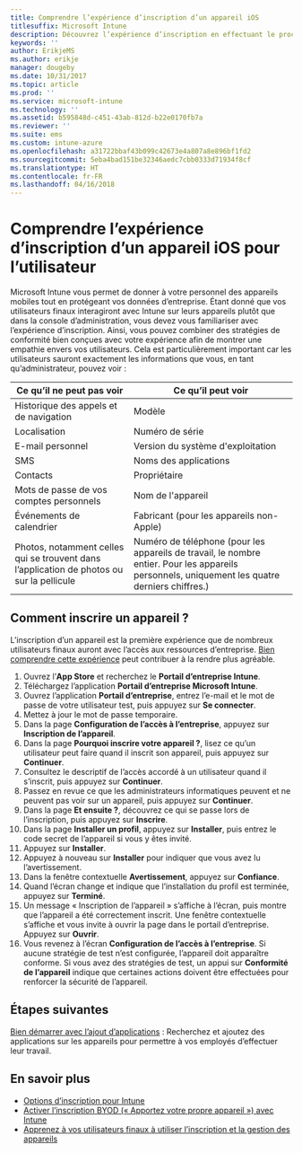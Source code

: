 ```yaml
---
title: Comprendre l’expérience d’inscription d’un appareil iOS
titlesuffix: Microsoft Intune
description: Découvrez l’expérience d’inscription en effectuant le processus d’inscription complet d’un appareil iOS.
keywords: ''
author: ErikjeMS
ms.author: erikje
manager: dougeby
ms.date: 10/31/2017
ms.topic: article
ms.prod: ''
ms.service: microsoft-intune
ms.technology: ''
ms.assetid: b595848d-c451-43ab-812d-b22e0170fb7a
ms.reviewer: ''
ms.suite: ems
ms.custom: intune-azure
ms.openlocfilehash: a31722bbaf43b099c42673e4a807a8e896bf1fd2
ms.sourcegitcommit: 5eba4bad151be32346aedc7cbb0333d71934f8cf
ms.translationtype: HT
ms.contentlocale: fr-FR
ms.lasthandoff: 04/16/2018
---
```

# <a name="understand-the-users-experience-enrolling-an-ios-device"></a>Comprendre l’expérience d’inscription d’un appareil iOS pour l’utilisateur

Microsoft Intune vous permet de donner à votre personnel des appareils mobiles tout en protégeant vos données d’entreprise. Étant donné que vos utilisateurs finaux interagiront avec Intune sur leurs appareils plutôt que dans la console d’administration, vous devez vous familiariser avec l’expérience d’inscription. Ainsi, vous pouvez combiner des stratégies de conformité bien conçues avec votre expérience afin de montrer une empathie envers vos utilisateurs. Cela est particulièrement important car les utilisateurs sauront exactement les informations que vous, en tant qu’administrateur, pouvez voir :

| Ce qu’il ne peut pas voir | Ce qu’il peut voir |
|---|---|
| Historique des appels et de navigation | Modèle |
| Localisation | Numéro de série |
| E-mail personnel | Version du système d'exploitation |
| SMS | Noms des applications |
| Contacts | Propriétaire |
| Mots de passe de vos comptes personnels | Nom de l'appareil |
| Événements de calendrier | Fabricant (pour les appareils non-Apple) |
| Photos, notamment celles qui se trouvent dans l’application de photos ou sur la pellicule | Numéro de téléphone (pour les appareils de travail, le nombre entier. Pour les appareils personnels, uniquement les quatre derniers chiffres.) |

## <a name="how-do-i-enroll-a-device"></a>Comment inscrire un appareil ?

L’inscription d’un appareil est la première expérience que de nombreux utilisateurs finaux auront avec l’accès aux ressources d’entreprise. [Bien comprendre cette expérience](end-user-educate.md) peut contribuer à la rendre plus agréable.

1. Ouvrez l’**App Store** et recherchez le **Portail d’entreprise Intune**.
2. Téléchargez l’application **Portail d’entreprise Microsoft Intune**.
3. Ouvrez l’application **Portail d’entreprise**, entrez l’e-mail et le mot de passe de votre utilisateur test, puis appuyez sur **Se connecter**.
4. Mettez à jour le mot de passe temporaire.
5. Dans la page **Configuration de l’accès à l’entreprise**, appuyez sur **Inscription de l’appareil**.
6. Dans la page **Pourquoi inscrire votre appareil ?**, lisez ce qu’un utilisateur peut faire quand il inscrit son appareil, puis appuyez sur **Continuer**.
7. Consultez le descriptif de l’accès accordé à un utilisateur quand il s’inscrit, puis appuyez sur **Continuer**.
8. Passez en revue ce que les administrateurs informatiques peuvent et ne peuvent pas voir sur un appareil, puis appuyez sur **Continuer**.
9. Dans la page **Et ensuite ?**, découvrez ce qui se passe lors de l’inscription, puis appuyez sur **Inscrire**.
10. Dans la page **Installer un profil**, appuyez sur **Installer**, puis entrez le code secret de l’appareil si vous y êtes invité.
11. Appuyez sur **Installer**.
12. Appuyez à nouveau sur **Installer** pour indiquer que vous avez lu l’avertissement.
13. Dans la fenêtre contextuelle **Avertissement**, appuyez sur **Confiance**.
14. Quand l’écran change et indique que l’installation du profil est terminée, appuyez sur **Terminé**.
15. Un message « Inscription de l’appareil » s’affiche à l’écran, puis montre que l’appareil a été correctement inscrit. Une fenêtre contextuelle s’affiche et vous invite à ouvrir la page dans le portail d’entreprise. Appuyez sur **Ouvrir**.
16. Vous revenez à l’écran **Configuration de l’accès à l’entreprise**. Si aucune stratégie de test n’est configurée, l’appareil doit apparaître conforme. Si vous avez des stratégies de test, un appui sur **Conformité de l’appareil** indique que certaines actions doivent être effectuées pour renforcer la sécurité de l’appareil.

## <a name="next-steps"></a>Étapes suivantes

[Bien démarrer avec l’ajout d’applications](get-started-apps.md) : Recherchez et ajoutez des applications sur les appareils pour permettre à vos employés d’effectuer leur travail.

## <a name="learn-more"></a>En savoir plus

* [Options d’inscription pour Intune](enrollment-options.md)
* [Activer l’inscription BYOD (« Apportez votre propre appareil ») avec Intune](byod-enable.md)
* [Apprenez à vos utilisateurs finaux à utiliser l’inscription et la gestion des appareils](end-user-educate.md)
